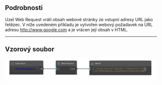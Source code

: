 ## Podrobnosti
Uzel Web Request vrátí obsah webové stránky ze vstupní adresy URL jako řetězec. V níže uvedeném příkladu je vytvořen webový požadavek na URL adresu http://www.google.com a je vrácen její obsah v HTML.
___
## Vzorový soubor

![Web Request](./CoreNodeModels.WebRequest_img.jpg)

